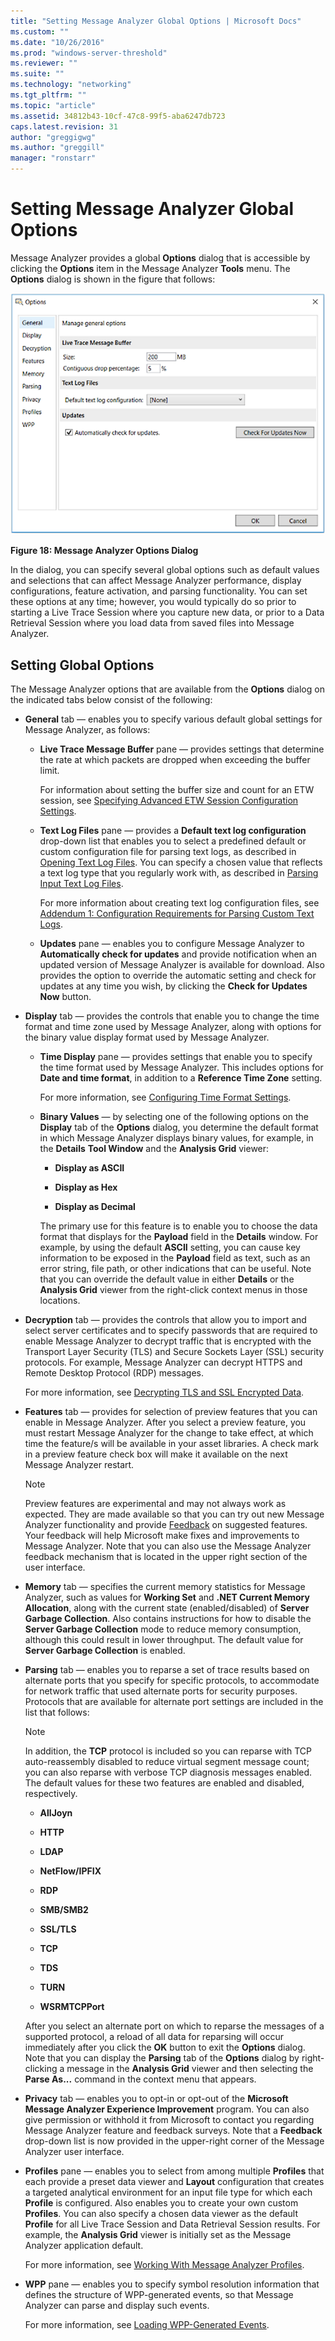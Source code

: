 ```yaml
---
title: "Setting Message Analyzer Global Options | Microsoft Docs"
ms.custom: ""
ms.date: "10/26/2016"
ms.prod: "windows-server-threshold"
ms.reviewer: ""
ms.suite: ""
ms.technology: "networking"
ms.tgt_pltfrm: ""
ms.topic: "article"
ms.assetid: 34812b43-10cf-47c8-99f5-aba6247db723
caps.latest.revision: 31
author: "greggigwg"
ms.author: "greggill"
manager: "ronstarr"
---
```


# Setting Message Analyzer Global Options

Message Analyzer provides a global **Options** dialog that is accessible by clicking the **Options** item in the Message Analyzer **Tools** menu. The **Options** dialog is shown in the figure that follows:

 ![Message Analyzer Options Dialog](media/fig18-message-analyzer-options-dialog.png "Fig18-Message Analyzer Options Dialog")

 **Figure 18: Message Analyzer Options Dialog**  

 In the dialog, you can specify several global options such as default values and selections that can affect Message Analyzer performance, display configurations, feature activation, and parsing functionality. You can set these options at any time; however, you would typically do so prior to starting a Live Trace Session where you capture new data, or prior to a Data Retrieval Session where you load data from saved files into Message Analyzer.

<a name="BKMK_GlobalOptions"></a>
## Setting Global Options

 The Message Analyzer options that are available from the **Options** dialog on the indicated tabs below consist of the following:

-   **General** tab — enables you to specify various default global settings for Message Analyzer, as follows:

    -   **Live Trace Message Buffer** pane — provides settings that determine the rate at which packets are dropped when exceeding the buffer limit.

         For information about setting the buffer size and count for an ETW session, see [Specifying Advanced ETW Session Configuration Settings](specifying-advanced-etw-session-configuration-settings.md).

    -   **Text Log Files** pane — provides a **Default text log configuration** drop-down list that enables you to select a predefined default or custom configuration file for parsing text logs, as described in [Opening Text Log Files](opening-text-log-files.md). You can specify a chosen value that reflects a text log type that you regularly work with, as described in [Parsing Input Text Log Files](message-analyzer-tutorial.md#BKMK_ParsingLogFiles).

         For more information about creating text log configuration files, see [Addendum 1: Configuration Requirements for Parsing Custom Text Logs](addendum-1-configuration-requirements-for-parsing-customtext-logs.md).

    -   **Updates** pane — enables you to configure Message Analyzer to **Automatically check for updates** and provide notification when an updated version of Message Analyzer is available for download. Also provides the option to override the automatic setting and check for updates at any time you wish, by clicking the **Check for Updates Now** button.

-   **Display** tab — provides the controls that enable you to change the time format and time zone used by Message Analyzer, along with options for the binary value display format used by Message Analyzer.

    -   **Time Display** pane — provides settings that enable you to specify the time format used by Message Analyzer. This includes options for **Date and time format**, in addition to a **Reference Time Zone** setting.

         For more information, see [Configuring Time Format Settings](configuring-time-format-settings.md).

    -   **Binary Values** — by selecting one of the following options on the **Display** tab of the **Options** dialog, you determine the default format in which Message Analyzer displays binary values, for example, in the **Details** **Tool Window** and the **Analysis Grid** viewer:

        -   **Display as ASCII**

        -   **Display as Hex**

        -   **Display as Decimal**

         The primary use for this feature is to enable you to choose the data format that displays for the **Payload** field in the **Details** window. For example, by using the default **ASCII** setting, you can cause key information to be exposed in the **Payload** field as text, such as an error string, file path, or other indications that can be useful. Note that you can override the default value in either **Details** or the **Analysis Grid** viewer from the right-click context menus in those locations.

-   **Decryption** tab — provides the controls that allow you to import and select server certificates and to specify passwords that are required to enable Message Analyzer to decrypt traffic that is encrypted with the Transport Layer Security (TLS) and Secure Sockets Layer (SSL) security protocols. For example, Message Analyzer can decrypt HTTPS and Remote Desktop Protocol (RDP) messages.

     For more information, see [Decrypting TLS and SSL Encrypted Data](decrypting-tls-and-ssl-encrypted-data.md).

-   **Features** tab — provides for selection of preview features that you can enable in Message Analyzer. After you select a preview feature, you must restart Message Analyzer for the change to take effect, at which time the feature/s will be available in your asset libraries. A check mark in a preview feature check box will make it available on the next Message Analyzer restart.

    > [!NOTE]
    >  Preview features are experimental and may not always work as expected. They are made available so that you can try out new Message Analyzer functionality and provide [Feedback](message-analyzer-feedback.md) on suggested features. Your feedback will help Microsoft make fixes and improvements to Message Analyzer. Note that you can also use the Message Analyzer feedback mechanism that is located in the upper right section of the user interface.

-   **Memory** tab — specifies the current memory statistics for Message Analyzer, such as values for **Working Set** and **.NET Current Memory Allocation**, along with the current state (enabled/disabled) of **Server Garbage Collection**. Also contains instructions for how to disable the **Server Garbage Collection** mode to reduce memory consumption, although this could result in lower throughput. The default value for **Server Garbage Collection** is enabled.

-   **Parsing** tab — enables you to reparse a set of trace results based on alternate ports that you specify for specific protocols, to accommodate for network traffic that used alternate ports for security purposes. Protocols that are available for alternate port settings are included in the list that follows:

    > [!NOTE]
    >  In addition, the **TCP** protocol is included so you can reparse with TCP auto-reassembly disabled to reduce virtual segment message count; you can also reparse with verbose TCP diagnosis messages enabled. The default values for these two features are enabled and disabled, respectively.

    -   **AllJoyn**

    -   **HTTP**

    -   **LDAP**

    -   **NetFlow/IPFIX**

    -   **RDP**

    -   **SMB/SMB2**

    -   **SSL/TLS**

    -   **TCP**

    -   **TDS**

    -   **TURN**

    -   **WSRMTCPPort**

     After you select an alternate port on which to reparse the messages of a supported protocol, a reload of all data for reparsing will occur immediately after you click the **OK** button to exit the **Options** dialog. Note that you can display the **Parsing** tab of the **Options** dialog by right-clicking a message in the **Analysis Grid** viewer and then selecting the **Parse As...** command in the context menu that appears.

-   **Privacy** tab — enables you to opt-in or opt-out of the **Microsoft Message Analyzer Experience Improvement** program.  You can also give permission or withhold it from Microsoft to contact you regarding  Message Analyzer feature and feedback surveys. Note that a **Feedback** drop-down list is now provided in the upper-right corner of the Message Analyzer user interface.

-   **Profiles** pane — enables you to select from among multiple **Profiles** that each provide a preset data viewer and **Layout** configuration that creates a targeted analytical environment for an input file type for which each **Profile** is configured. Also enables you to create your own custom **Profiles**. You can also specify a chosen data viewer as the default **Profile** for all Live Trace Session and Data Retrieval Session results. For example, the **Analysis Grid** viewer is initially set as the Message Analyzer application default.

     For more information, see [Working With Message Analyzer Profiles](working-with-message-analyzer-profiles.md).

-   **WPP** pane — enables you to specify symbol resolution information that defines the structure of WPP-generated events, so that Message Analyzer can parse and display such events.

     For more information, see [Loading WPP-Generated Events](loading-wpp-generated-events.md).